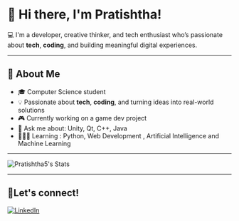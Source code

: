 # 👋 Hi there, I'm Pratishtha!

💻 I'm a developer, creative thinker, and tech enthusiast who’s passionate about **tech**, **coding**, and building meaningful digital experiences.

---

## 🧠 About Me

- 🎓 Computer Science student  
- 💡 Passionate about **tech**, **coding**, and turning ideas into real-world solutions
- 🎮 Currently working on a game dev project
- 💬 Ask me about: Unity, Qt, C++, Java
- 👩🏻‍💻 Learning : Python, Web Development , Artificial Intelligence and Machine Learning



---

![Pratishtha5's Stats](https://github-readme-stats.vercel.app/api?username=Pratishtha5&theme=vue-dark&show_icons=true&hide_border=true&count_private=true)


---
## 🤝Let's connect!
  [![LinkedIn](https://img.shields.io/badge/-LinkedIn-blue?style=for-the-badge&logo=linkedin&logoColor=white)](https://linkedin.com/in/pratishtha-singh-534989322) 
